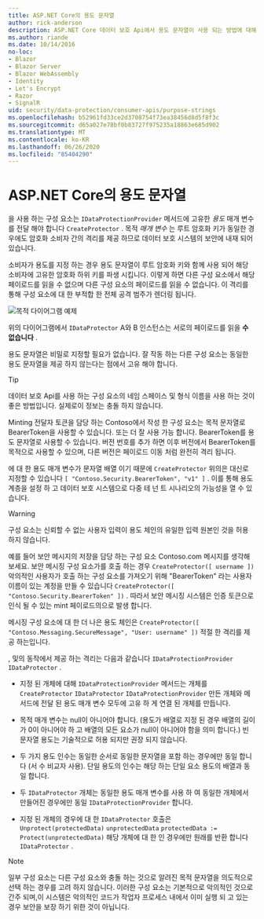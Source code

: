 ```yaml
---
title: ASP.NET Core의 용도 문자열
author: rick-anderson
description: ASP.NET Core 데이터 보호 Api에서 용도 문자열이 사용 되는 방법에 대해 알아봅니다.
ms.author: riande
ms.date: 10/14/2016
no-loc:
- Blazor
- Blazor Server
- Blazor WebAssembly
- Identity
- Let's Encrypt
- Razor
- SignalR
uid: security/data-protection/consumer-apis/purpose-strings
ms.openlocfilehash: b52961fd33ce2d3708754f73ea38456d8d5f8f3c
ms.sourcegitcommit: d65a027e78bf0b83727f975235a18863e685d902
ms.translationtype: MT
ms.contentlocale: ko-KR
ms.lasthandoff: 06/26/2020
ms.locfileid: "85404290"
---
```

# <a name="purpose-strings-in-aspnet-core"></a>ASP.NET Core의 용도 문자열

<a name="data-protection-consumer-apis-purposes"></a>

을 사용 하는 구성 요소는 `IDataProtectionProvider` 메서드에 고유한 *용도* 매개 변수를 전달 해야 합니다 `CreateProtector` . 목적 *매개 변수* 는 루트 암호화 키가 동일한 경우에도 암호화 소비자 간의 격리를 제공 하므로 데이터 보호 시스템의 보안에 내재 되어 있습니다.

소비자가 용도를 지정 하는 경우 용도 문자열이 루트 암호화 키와 함께 사용 되어 해당 소비자에 고유한 암호화 하위 키를 파생 시킵니다. 이렇게 하면 다른 구성 요소에서 해당 페이로드를 읽을 수 없으며 다른 구성 요소의 페이로드를 읽을 수 없습니다. 이 격리를 통해 구성 요소에 대 한 부적합 한 전체 공격 범주가 렌더링 됩니다.

![목적 다이어그램 예제](purpose-strings/_static/purposes.png)

위의 다이어그램에서 `IDataProtector` A와 B 인스턴스는 서로의 페이로드를 읽을 **수 없습니다** .

용도 문자열은 비밀로 지정할 필요가 없습니다. 잘 작동 하는 다른 구성 요소는 동일한 용도 문자열을 제공 하지 않는다는 점에서 고유 해야 합니다.

>[!TIP]
> 데이터 보호 Api를 사용 하는 구성 요소의 네임 스페이스 및 형식 이름을 사용 하는 것이 좋은 방법입니다. 실제로이 정보는 충돌 하지 않습니다.
>
>Minting 전달자 토큰을 담당 하는 Contoso에서 작성 한 구성 요소는 목적 문자열로 BearerToken을 사용할 수 있습니다. 또는 더 잘 사용 가능 합니다. BearerToken를 용도 문자열로 사용할 수 있습니다. 버전 번호를 추가 하면 이후 버전에서 BearerToken를 목적으로 사용할 수 있으며, 다른 버전은 페이로드 이동 처럼 완전히 격리 됩니다.

에 대 한 용도 매개 변수가 문자열 배열 이기 때문에 `CreateProtector` 위의은 대신로 지정할 수 있습니다 `[ "Contoso.Security.BearerToken", "v1" ]` . 이를 통해 용도 계층을 설정 하 고 데이터 보호 시스템으로 다중 테 넌 트 시나리오의 가능성을 열 수 있습니다.

<a name="data-protection-contoso-purpose"></a>

>[!WARNING]
> 구성 요소는 신뢰할 수 없는 사용자 입력이 용도 체인의 유일한 입력 원본인 것을 허용 하지 않습니다.
>
>예를 들어 보안 메시지의 저장을 담당 하는 구성 요소 Contoso.com 메시지를 생각해 보세요. 보안 메시징 구성 요소가를 호출 하는 경우 `CreateProtector([ username ])` 악의적인 사용자가 호출 하는 구성 요소를 가져오기 위해 "BearerToken" 라는 사용자 이름이 있는 계정을 만들 수 있습니다 `CreateProtector([ "Contoso.Security.BearerToken" ])` . 따라서 보안 메시징 시스템은 인증 토큰으로 인식 될 수 있는 mint 페이로드의으로 발생 합니다.
>
>메시징 구성 요소에 대 한 더 나은 용도 체인은 `CreateProtector([ "Contoso.Messaging.SecureMessage", "User: username" ])` 적절 한 격리를 제공 하는입니다.

, 및의 동작에서 제공 하는 격리는 다음과 같습니다 `IDataProtectionProvider` `IDataProtector` .

* 지정 된 개체에 대해 `IDataProtectionProvider` 메서드는 개체를 `CreateProtector` `IDataProtector` `IDataProtectionProvider` 만든 개체와 메서드에 전달 된 용도 매개 변수 모두에 고유 하 게 연결 된 개체를 만듭니다.

* 목적 매개 변수는 null이 아니어야 합니다. (용도가 배열로 지정 된 경우 배열의 길이가 0이 아니어야 하 고 배열의 모든 요소가 null이 아니어야 함을 의미 합니다.) 빈 문자열 용도는 기술적으로 허용 되지만 권장 되지 않습니다.

* 두 가지 용도 인수는 동일한 순서로 동일한 문자열을 포함 하는 경우에만 동일 합니다 (서 수 비교자 사용). 단일 용도의 인수는 해당 하는 단일 요소 용도의 배열과 동일 합니다.

* 두 `IDataProtector` 개체는 동일한 용도 매개 변수를 사용 하 여 동일한 개체에서 만들어진 경우에만 동일 `IDataProtectionProvider` 합니다.

* 지정 된 개체의 경우에 대 한 `IDataProtector` 호출은 `Unprotect(protectedData)` `unprotectedData` `protectedData := Protect(unprotectedData)` 해당 개체에 대 한 인 경우에만 원래를 반환 합니다 `IDataProtector` .

> [!NOTE]
> 일부 구성 요소는 다른 구성 요소와 충돌 하는 것으로 알려진 목적 문자열을 의도적으로 선택 하는 경우를 고려 하지 않습니다. 이러한 구성 요소는 기본적으로 악의적인 것으로 간주 되며,이 시스템은 악의적인 코드가 작업자 프로세스 내에서 이미 실행 되 고 있는 경우 보안을 보장 하기 위한 것이 아닙니다.
